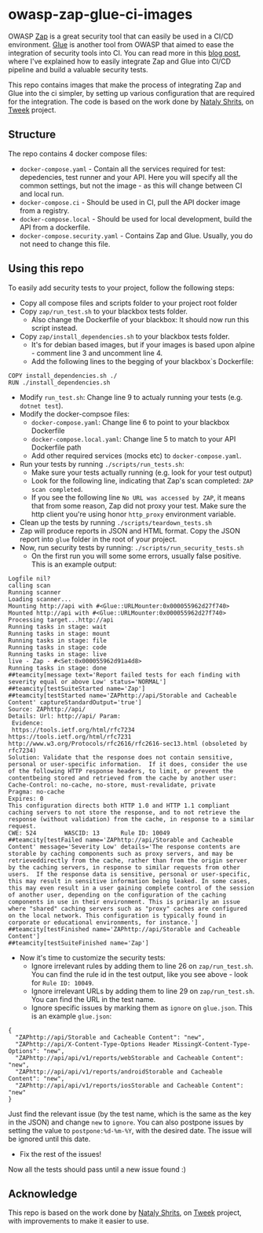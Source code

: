 # owasp-zap-glue-ci-images
OWASP [Zap](https://github.com/zaproxy/zaproxy) is a great security tool that can easily be used in a CI/CD environment. [Glue](https://github.com/OWASP/glue) is another tool from OWASP that aimed to ease the integration of security tools into CI. You can read more in this [blog post](https://blog.solutotlv.com/dynamic-security-testing-made-easy?utm_source=github), where I've explained how to easily integrate Zap and Glue into CI/CD pipeline and build a valuable security tests.

This repo contains images that make the process of integrating Zap and Glue into the ci simpler, by setting up various configuration that are required for the integration. The code is based on the work done by [Nataly Shrits](https://github.com/nataly87s), on [Tweek](https://github.com/Soluto/tweek) project. 

## Structure
The repo contains 4 docker compose files:
* `docker-compose.yaml` - Contain all the services required for test: depedencies, test runner and your API. Here you will specify all the common settings, but not the image - as this will change between CI and local run.
* `docker-compose.ci` - Should be used in CI, pull the API docker image from a registry.
* `docker-compose.local` - Should be used for local development, build the API from a dockerfile.
* `docker-compose.security.yaml` - Contains Zap and Glue. Usually, you do not need to change this file.

## Using this repo
To easily add security tests to your project, follow the following steps:
* Copy all compose files and scripts folder to your project root folder
* Copy `zap/run_test.sh` to your blackbox tests folder. 
  * Also change the Dockerfile of your blackbox: It should now run this script instead.
* Copy `zap/install_dependencies.sh` to your blackbox tests folder.
  * It's for debian based images, but if your images is based upon alpine - comment line 3 and uncomment line 4.
  * Add the following lines to the begging of your blackbox`s Dockerfile:
```
COPY install_dependencies.sh ./
RUN ./install_dependencies.sh
```
* Modify `run_test.sh`: Change line 9 to actualy running your tests (e.g. `dotnet test`).
* Modify the docker-compsoe files:
  * `docker-compose.yaml`: Change line 6 to point to your blackbox Dockerfile
  * `docker-compose.local.yaml`: Change line 5 to match to your API Dockerfile path
  * Add other required services (mocks etc) to `docker-compose.yaml`.
* Run your tests by running `./scripts/run_tests.sh`:
  * Make sure your tests actually running (e.g. look for your test output)
  * Look for the following line, indicating that Zap's scan completed: `ZAP scan completed`.
  * If you see the following line `No URL was accessed by ZAP`, it means that from some reason, Zap did not proxy your test. Make sure the http client you're using honor `http_proxy` environment variable.
* Clean up the tests by running `./scripts/teardown_tests.sh`
* Zap will produce reports in JSON and HTML format. Copy the JSON report into `glue` folder in the root of your project.
* Now, run security tests by running: `./scripts/run_security_tests.sh`
  * On the first run you will some some errors, usually false positive. This is an example output:
```
Logfile nil?
calling scan
Running scanner
Loading scanner...
Mounting http://api with #<Glue::URLMounter:0x000055962d27f740>
Mounted http://api with #<Glue::URLMounter:0x000055962d27f740>
Processing target...http://api
Running tasks in stage: wait
Running tasks in stage: mount
Running tasks in stage: file
Running tasks in stage: code
Running tasks in stage: live
live - Zap - #<Set:0x000055962d91a4d8>
Running tasks in stage: done
##teamcity[message text='Report failed tests for each finding with severity equal or above Low' status='NORMAL']
##teamcity[testSuiteStarted name='Zap']
##teamcity[testStarted name='ZAPhttp://api/Storable and Cacheable Content' captureStandardOutput='true']
Source: ZAPhttp://api/
Details: Url: http://api/ Param:
 Evidence:
 https://tools.ietf.org/html/rfc7234
https://tools.ietf.org/html/rfc7231
http://www.w3.org/Protocols/rfc2616/rfc2616-sec13.html (obsoleted by rfc7234)
Solution: Validate that the response does not contain sensitive, personal or user-specific information.  If it does, consider the use of the following HTTP response headers, to limit, or prevent the contentbeing stored and retrieved from the cache by another user:
Cache-Control: no-cache, no-store, must-revalidate, private
Pragma: no-cache
Expires: 0
This configuration directs both HTTP 1.0 and HTTP 1.1 compliant caching servers to not store the response, and to not retrieve the response (without validation) from the cache, in response to a similar request.
CWE: 524        WASCID: 13      Rule ID: 10049
##teamcity[testFailed name='ZAPhttp://api/Storable and Cacheable Content' message='Severity Low' details='The response contents are storable by caching components such as proxy servers, and may be retrieveddirectly from the cache, rather than from the origin server by the caching servers, in response to similar requests from other users.  If the response data is sensitive, personal or user-specific, this may result in sensitive information being leaked. In some cases, this may even result in a user gaining complete control of the session of another user, depending on the configuration of the caching components in use in their environment. This is primarily an issue where "shared" caching servers such as "proxy" caches are configured on the local network. This configuration is typically found in corporate or educational environments, for instance.']
##teamcity[testFinished name='ZAPhttp://api/Storable and Cacheable Content']
##teamcity[testSuiteFinished name='Zap']
```
* Now it's time to customize the security tests:
  * Ignore irrelevant rules by adding them to line 26 on `zap/run_test.sh`. You can find the rule id in the test output, like you see above - look for `Rule ID: 10049`.
  * Ignore irrelevant URLs by adding them to line 29 on `zap/run_test.sh`. You can find the URL in the test name.
  * Ignore specific issues by marking them as `ignore` on `glue.json`. This is an example `glue.json`:
```
{
  "ZAPhttp://api/Storable and Cacheable Content": "new",
  "ZAPhttp://api/X-Content-Type-Options Header MissingX-Content-Type-Options": "new",
  "ZAPhttp://api/api/v1/reports/webStorable and Cacheable Content": "new",
  "ZAPhttp://api/api/v1/reports/androidStorable and Cacheable Content": "new",
  "ZAPhttp://api/api/v1/reports/iosStorable and Cacheable Content": "new"
}
```
Just find the relevant issue (by the test name, which is the same as the key in the JSON) and change `new` to `ignore`. 
You can also postpone issues by setting the value to `postpone:%d-%m-%Y`, with the desired date.
The issue will be ignored until this date.
* Fix the rest of the issues!

Now all the tests should pass until a new issue found :)

## Acknowledge 
This repo is based on the work done by [Nataly Shrits](https://github.com/nataly87s), on [Tweek](https://github.com/Soluto/tweek) project, with improvements to make it easier to use.
